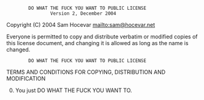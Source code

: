             DO WHAT THE FUCK YOU WANT TO PUBLIC LICENSE
                    Version 2, December 2004

Copyright (C) 2004 Sam Hocevar <mailto:sam@hocevar.net>

Everyone is permitted to copy and distribute verbatim or modified
copies of this license document, and changing it is allowed as long
as the name is changed.

            DO WHAT THE FUCK YOU WANT TO PUBLIC LICENSE

TERMS AND CONDITIONS FOR COPYING, DISTRIBUTION AND MODIFICATION

0. You just DO WHAT THE FUCK YOU WANT TO.
